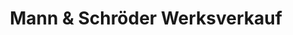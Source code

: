 ---
title: "Mann & Schröder Werksverkauf"
url: /siegelsbach/mann-und-schroeder-werksverkauf/
shop: Drogerie
---